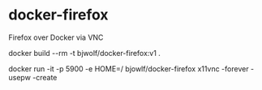 docker-firefox
==============

Firefox over Docker via VNC

docker build --rm -t bjwolf/docker-firefox:v1 .


docker run -it -p 5900 -e HOME=/ bjowlf/docker-firefox x11vnc -forever -usepw -create


